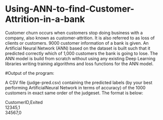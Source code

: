 # Using-ANN-to-find-Customer-Attrition-in-a-bank
Customer churn occurs when customers stop doing business with a company, also known as customer-attrition. It is also referred to as loss of clients or customers. 9000 customer information of a bank is given. An Artificial Neural Network (ANN) based on the dataset is built such that it predicted correctly which of 1,000 customers the bank is going to lose. The ANN model is build from scratch without using any existing Deep Learning libraries writing training algorithms and loss functions for the ANN model.

#Output of the program:

A CSV file (judge-pred.csv) containing the predicted labels (by your best performing ArtificialNeural Network in terms of accuracy) of the 1000 customers in exact same order of the judgeset. The format is below:  

CustomerID,Exited  
12345,1  
34567,0
